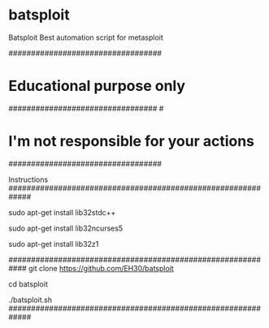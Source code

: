 # batsploit
Batsploit Best automation script for metasploit

##################################
# Educational purpose only #
################################# #
# I'm not responsible for your actions #
##################################



Instructions
#############################################################

sudo apt-get install lib32stdc++

sudo apt-get install lib32ncurses5

sudo apt-get install lib32z1

############################################################
git clone https://github.com/EH30/batsploit

cd batsploit

./batsploit.sh
#############################################################








